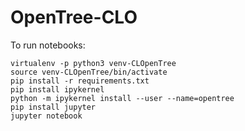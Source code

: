 # OpenTree-CLO


To run notebooks:

    virtualenv -p python3 venv-CLOpenTree
    source venv-CLOpenTree/bin/activate 
    pip install -r requirements.txt 
    pip install ipykernel 
    python -m ipykernel install --user --name=opentree 
    pip install jupyter 
    jupyter notebook
